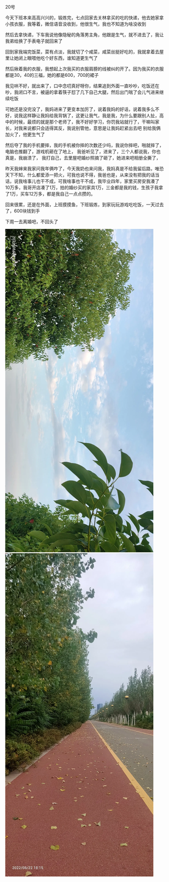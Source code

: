 20号

今天下班本来高高兴兴的，锻炼完，七点回家去关林拿买的吃的快递，他去她家拿小孩衣服，我等着，微信语音没收到，他很生气，我也不知道为啥没收到

然后去拿快递，下车我说他像隐秘的角落男主角，他跟是生气，就不进去了，我让我弟给换了手表电子就回来了


回到家我端完饭菜，菜有点淡，我就切了个咸菜，咸菜丝挺好吃的，我就拿着去屋里让她闭上眼喂他吃个好东西，谁知道更生气了

然后揪着我的衣服，我想起上次我买的衣服肩膀的线被纠的开了。因为我买的衣服都是30，40的三福，她的都是600，700的裙子

我见哄不好，就出来了，口中念叨真好呀你，结果追到外面一直吵吵，吃饭还在吵，我闭口不言，被逼的拿着筷子怼了几下自己大腿，然后出门喘了会儿气进来继续吃饭

可她还是没完没了，我妈进来了更变本加厉了，说着我妈的好话，说着我多么不好，说我这样静让我妈给我背锅了，这更让我气，我是我，为什么要跟别人扯，高中的时候，最烦的就是那个老师了，我不好好学习，你罚我站就行了，干嘛叫家长，对我来说都只会适得其反，我说别管他，意思是让我妈赶紧出去吧
别给我俩加火了，他更生气了

然后夺了我的手机要摔，我的手机被你摔的次数还少吗，我说你摔吧，啪就摔了，电脑也推翻了，游戏机砸在了地上，
我爸听见了，进来了，三个人都说我，你也真是，我崩溃了，
我打自己，去里屋吧婚纱照摘了砸了，她进来吧相册全撕了，



昨天我婶来我家问我年俩咋了，今天我奶也来问我，我妈真是不给我留后路，唯恐天下不知，什么都爱添一把火，可我也说不得，我爸也是，从来没有把我的话当话，说我啥事儿也干不成，可我啥事也干不成，我毕业四年，家里买房安我凑了10万多，我哥开店凑了1万，拍的婚纱买的家具1万，三金都是我的钱，生孩子我拿了1万，买车12万多，都是我自己一点点攒的。

回来很累，还是在外面，上班摸摸鱼，下班锻炼，到家玩玩游戏吃吃饭，一天过去了，600块钱到手


下周一去离婚吧，不回头了

![](../img/6904315-f68447d6a927aeed.jpg)
![](../img/6904315-0fccea44a9a41015.jpg)
